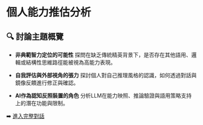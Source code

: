 # 個人能力推估分析

## 🔍 討論主題概覽

- **非典範智力定位的可能性**
  探問在缺乏傳統精英背景下，是否存在其他語用、邏輯或結構性思維路徑能被視為高能力表現。

- **自我評估與外部視角的張力**
  探討個人對自己推理風格的認識，如何透過對話與鏡像反饋進行修正與確認。

- **AI作為認知反照裝置的角色**
  分析LLM在能力映照、推論驗證與語用策略支持上的潛在功能與限制。

➡️ [進入完整對話](https://chatgpt.com/share/68082f04-1218-800c-8f68-aa2804a70570)
